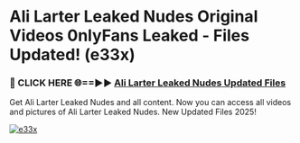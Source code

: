 # Ali Larter Leaked Nudes Original Videos 0nlyFans Leaked - Files Updated! (e33x)

<h3>🔴 CLICK HERE 🌐==►► <a href="https://tinyurl.com/yc6ubb5a" rel="nofollow">Ali Larter Leaked Nudes Updated Files</a></h3>

Get Ali Larter Leaked Nudes and all content. Now you can access all videos and pictures of Ali Larter Leaked Nudes. New Updated Files 2025!

[![e33x](https://i.imgur.com/7eu0CRL.gif)](https://tinyurl.com/yc6ubb5a)
